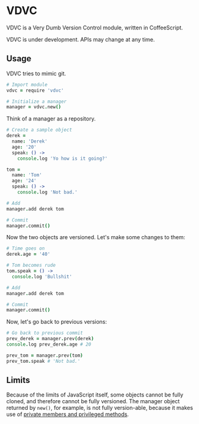 # VDVC

VDVC is a Very Dumb Version Control module, written in CoffeeScript.

VDVC is under development.  APIs may change at any time.

## Usage

VDVC tries to mimic git.
    
```coffeescript
# Import module
vdvc = require 'vdvc'

# Initialize a manager
manager = vdvc.new()
```

Think of a manager as a repository.

```coffeescript
# Create a sample object
derek =
  name: 'Derek'
  age: '20'
  speak: () ->
    console.log 'Yo how is it going?'

tom =
  name: 'Tom'
  age: '24'
  speak: () ->
    console.log 'Not bad.'

# Add
manager.add derek tom

# Commit
manager.commit()
```

Now the two objects are versioned.  Let's make some changes to them:
    
```coffeescript
# Time goes on
derek.age = '40'

# Tom becomes rude
tom.speak = () ->
  console.log 'Bullshit'

# Add
manager.add derek tom

# Commit
manager.commit()
```

Now, let's go back to previous versions:

```coffeescript
# Go back to previous commit
prev_derek = manager.prev(derek)
console.log prev_derek.age # 20

prev_tom = manager.prev(tom)
prev_tom.speak # 'Not bad.'
```

## Limits

Because of the limits of JavaScript itself, some objects cannot be fully cloned, and therefore cannot be fully versioned.  The manager object returned by `new()`, for example, is not fully version-able, because it makes use of [private members and privileged methods](http://javascript.crockford.com/private.html).